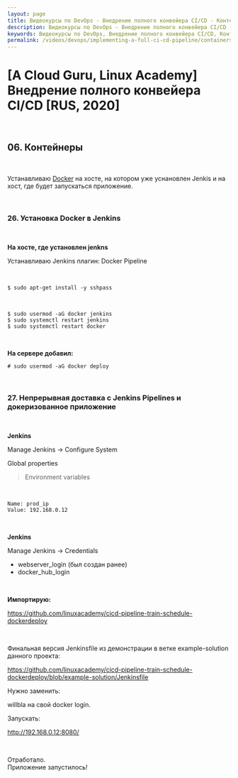 ```yaml
---
layout: page
title: Видеокурсы по DevOps - Внедрение полного конвейера CI/CD - Контейнеры
description: Видеокурсы по DevOps - Внедрение полного конвейера CI/CD - Контейнеры
keywords: Видеокурсы по DevOps, Внедрение полного конвейера CI/CD, Контейнеры
permalink: /videos/devops/implementing-a-full-ci-cd-pipeline/containers/
---
```


# [A Cloud Guru, Linux Academy] Внедрение полного конвейера CI/CD [RUS, 2020]

<br/>

## 06. Контейнеры

<br/>

Устанавливаю <a href="/containers/docker/setup/ubuntu/">Docker</a> на хосте, на котором уже уснановлен Jenkis и на хост, где будет запускаться приложение.

<br/>

### 26. Установка Docker в Jenkins

<br/>

**На хосте, где установлен jenkns**

Устанавливаю Jenkins плагин: Docker Pipeline

<br/>

    $ sudo apt-get install -y sshpass

<br/>

    $ sudo usermod -aG docker jenkins
    $ sudo systemctl restart jenkins
    $ sudo systemctl restart docker

<br/>

**На сервере добавил:**

    # sudo usermod -aG docker deploy

<br/>

### 27. Непрерывная доставка с Jenkins Pipelines и докеризованное приложение

<br/>

**Jenkins**

Manage Jenkins -> Configure System

Global properties

> Environment variables

<br/>

```
Name: prod_ip
Value: 192.168.0.12
```

<br/>

**Jenkins**

Manage Jenkins -> Credentials

-   webserver_login (был создан ранее)
-   docker_hub_login

<br/>

**Импортирую:**

https://github.com/linuxacademy/cicd-pipeline-train-schedule-dockerdeploy

<br/>

Финальная версия Jenkinsfile из демонстрации в ветке example-solution данного проекта:

https://github.com/linuxacademy/cicd-pipeline-train-schedule-dockerdeploy/blob/example-solution/Jenkinsfile

Нужно заменить:

willbla на свой docker login.

Запускать:

http://192.168.0.12:8080/

<br/>

Отработало.  
Приложение запустилось!

